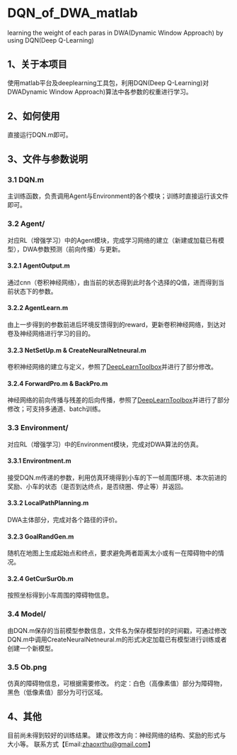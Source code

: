 # DQN_of_DWA_matlab
learning the weight of each paras in DWA(Dynamic Window Approach) by using DQN(Deep Q-Learning)
## 1、关于本项目
  使用matlab平台及deeplearning工具包，利用DQN(Deep Q-Learning)对DWADynamic Window Approach)算法中各参数的权重进行学习。

## 2、如何使用
  直接运行DQN.m即可。
  
## 3、文件与参数说明
###   3.1 DQN.m
  主训练函数，负责调用Agent与Environment的各个模块；训练时直接运行该文件即可。

###   3.2 Agent/
  
  对应RL（增强学习）中的Agent模块，完成学习网络的建立（新建或加载已有模型），DWA参数预测（前向传播）与更新。
  
  #### 3.2.1 AgentOutput.m
  通过cnn（卷积神经网络），由当前的状态得到此时各个选择的Q值，进而得到当前状态下的参数。    
  #### 3.2.2 AgentLearn.m
  由上一步得到的参数前进后环境反馈得到的reward，更新卷积神经网络，到达对卷及神经网络进行学习的目的。
  #### 3.2.3 NetSetUp.m & CreateNeuralNetneural.m
  卷积神经网络的建立与定义，参照了[DeepLearnToolbox](https://github.com/rasmusbergpalm/DeepLearnToolbox)并进行了部分修改。
  #### 3.2.4 ForwardPro.m & BackPro.m
  神经网络的前向传播与残差的后向传播，参照了[DeepLearnToolbox](https://github.com/rasmusbergpalm/DeepLearnToolbox)并进行了部分修改；可支持多通道、batch训练。
  

### 3.3 Environment/
  对应RL（增强学习）中的Environment模块，完成对DWA算法的仿真。
  
  #### 3.3.1 Environtment.m
  接受DQN.m传递的参数，利用仿真环境得到小车的下一帧周围环境、本次前进的奖励、小车的状态（是否到达终点，是否绕圈、停止等）并返回。
  #### 3.3.2 LocalPathPlanning.m
  DWA主体部分，完成对各个路径的评价。
  #### 3.2.3 GoalRandGen.m
  随机在地图上生成起始点和终点，要求避免两者距离太小或有一在障碍物中的情况。
  #### 3.2.4 GetCurSurOb.m
  按照坐标得到小车周围的障碍物信息。
 
### 3.4 Model/
  由DQN.m保存的当前模型参数信息，文件名为保存模型时的时间戳，可通过修改DQN.m中调用CreateNeuralNetneural.m的形式决定加载已有模型进行训练或者创建一个新模型。
  
### 3.5 Ob.png
  仿真的障碍物信息，可根据需要修改。
  约定：白色（高像素值）部分为障碍物，黑色（低像素值）部分为可行区域。
  
## 4、其他
  目前尚未得到较好的训练结果。
  建议修改方向：神经网络的结构、奖励的形式与大小等。
  联系方式【Email:<zhaoxrthu@gmail.com>】
  
  
  
  
  
  

